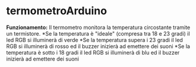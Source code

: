 # termometroArduino

**Funzionamento:**
Il termometro monitora la temperatura circostante tramite un termistore.
*Se la temperatura è "ideale" (compresa tra 18 e 23 gradi) il led RGB si illuminerà di verde
*Se la temperatura supera i 23 gradi il led RGB si illuminerà di rosso ed il buzzer inizierà ad emettere dei suoni
*Se la temperatura è sotto i 18 gradi il led RGB si illuminerà di blu ed il buzzer inizierà ad emettere dei suoni
